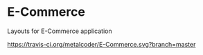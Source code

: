 # E-Commerce

Layouts for E-Commerce application

https://travis-ci.org/metalcoder/E-Commerce.svg?branch=master
